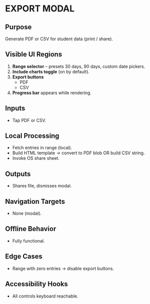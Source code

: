 # EXPORT MODAL

## Purpose
Generate PDF or CSV for student data (print / share).

## Visible UI Regions
1. **Range selector** – presets 30 days, 90 days, custom date pickers.
2. **Include charts toggle** (on by default).
3. **Export buttons**
   * PDF
   * CSV
4. **Progress bar** appears while rendering.

## Inputs
* Tap PDF or CSV.

## Local Processing
* Fetch entries in range (local).
* Build HTML template → convert to PDF blob OR build CSV string.
* Invoke OS share sheet.

## Outputs
* Shares file, dismisses modal.

## Navigation Targets
* None (modal).

## Offline Behavior
* Fully functional.

## Edge Cases
* Range with zero entries → disable export buttons.

## Accessibility Hooks
* All controls keyboard reachable.

